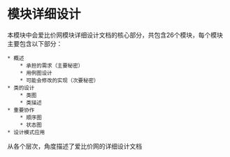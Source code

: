 # 模块详细设计 #

本模块中会爱比价网模块详细设计文档的核心部分，共包含26个模块，每个模块主要包含以下部分：

	* 概述 
		* 承担的需求（主要秘密）
		* 用例图设计
		* 可能会修改的实现（次要秘密） 
	* 类的设计
		* 类图
		* 类描述
	* 重要协作 
		* 顺序图
		* 状态图
	* 设计模式应用

从各个层次，角度描述了爱比价网的详细设计文档